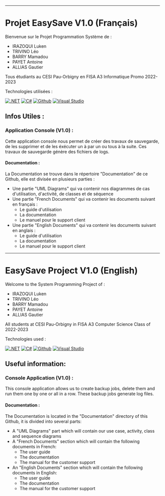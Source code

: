 ----------------
# Projet EasySave V1.0 (Français)

Bienvenue sur le Projet Programmation Système de :
- IRAZOQUI Luken
- TRIVINO Léo
- BARRY Mamadou
- PAYET Antoine
- ALLIAS Gautier

Tous étudiants au CESI Pau-Orbigny en FISA A3 Informatique
Promo 2022-2023

Technologies utilisées :

[![.NET](https://img.shields.io/badge/.NET-5C2D91?style=for-the-badge&logo=.net&logoColor=white)](https://dotnet.microsoft.com/)
[![C#](https://img.shields.io/badge/C%23-239120?style=for-the-badge&logo=c-sharp&logoColor=white)](https://dotnet.microsoft.com/)
[![Github](https://img.shields.io/badge/GitHub-100000?style=for-the-badge&logo=github&logoColor=white)](https://github.com/)
[![Visual Studio](https://img.shields.io/badge/Visual%20Studio-5C2D91.svg?&style=for-the-badge&logo=visual-studio&logoColor=white)](https://visualstudio.microsoft.com/fr/)

## Infos Utiles :

### Application Console (V1.0) :
Cette application console nous permet de créer des travaux de sauvegarde, de les supprimer et de les éxécuter un à par un ou tous à la suite. Ces travaux de sauvegarde génère des fichiers de logs.

#### Documentation :
La Documentation se trouve dans le répertoire "Documentation" de ce Github, elle est divisée en plusieurs parties : 
- Une partie "UML Diagrams" qui va contenir nos diagrammes de cas d'utilisation, d'activité, de classes et de séquence 
- Une partie "French Documents" qui va contenir les documents suivant en français :
  - Le guide d'utilisation
  - La documentation 
  - Le manuel pour le support client 
- Une partie "English Documents" qui va contenir les documents suivant en anglais :
  - Le guide d'utilisation
  - La documentation 
  - Le manuel pour le support client 


----------------
# EasySave Project V1.0 (English)

Welcome to the System Programming Project of :
- IRAZOQUI Luken
- TRIVINO Léo
- BARRY Mamadou
- PAYET Antoine
- ALLIAS Gautier

All students at CESI Pau-Orbigny in FISA A3 Computer Science
Class of 2022-2023

Technologies used :

[![.NET](https://img.shields.io/badge/.NET-5C2D91?style=for-the-badge&logo=.net&logoColor=white)](https://dotnet.microsoft.com/)
[![C#](https://img.shields.io/badge/C%23-239120?style=for-the-badge&logo=c-sharp&logoColor=white)](https://dotnet.microsoft.com/)
[![Github](https://img.shields.io/badge/GitHub-100000?style=for-the-badge&logo=github&logoColor=white)](https://github.com/)
[![Visual Studio](https://img.shields.io/badge/Visual%20Studio-5C2D91.svg?&style=for-the-badge&logo=visual-studio&logoColor=white)](https://visualstudio.microsoft.com/fr/)

## Useful information:

### Console Application (V1.0) :
This console application allows us to create backup jobs, delete them and run them one by one or all in a row. These backup jobs generate log files.

#### Documentation :
The Documentation is located in the "Documentation" directory of this Github, it is divided into several parts: 
- A "UML Diagrams" part which will contain our use case, activity, class and sequence diagrams 
- A "French Documents" section which will contain the following documents in French:
  - The user guide
  - The documentation 
  - The manual for the customer support 
- An "English Documents" section which will contain the following documents in English:
  - The user guide
  - The documentation 
  - The manual for the customer support 
